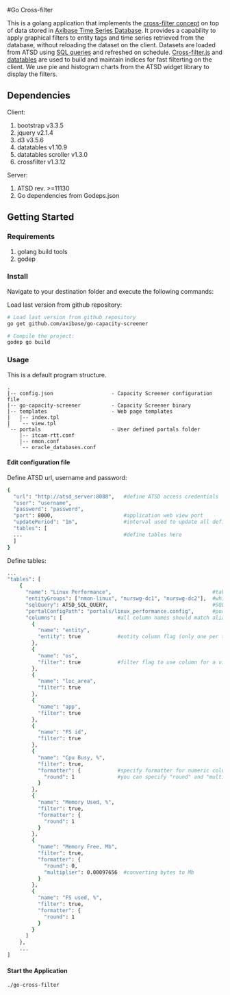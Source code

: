 #Go Cross-filter

This is a golang application that implements the [cross-filter concept](https://square.github.io/crossfilter/) on top of data stored in [Axibase Time Series Database](https://axibase.com/products/axibase-time-series-database/). It provides a capability to apply graphical filters to entity tags and time series retrieved from the database, without reloading the dataset on the client. Datasets are loaded from ATSD using [SQL queries](https://axibase.com/atsd/api/#sql) and refreshed on schedule. [Cross-filter.js](https://square.github.io/crossfilter/) and [datatables](https://www.datatables.net/) are used to build and maintain indices for fast filterting on the client. We use pie and histogram charts from the ATSD widget library to display the filters.

## Dependencies

Client:
1. bootstrap v3.3.5
2. jquery v2.1.4
3. d3 v3.5.6
4. datatables v1.10.9
5. datatables scroller v1.3.0
6. crossfilter v1.3.12

Server:
1. ATSD rev. >=11130
2. Go dependencies from Godeps.json  


## Getting Started

### Requirements

1. golang build tools
2. godep

### Install

Navigate to your destination folder and execute the following commands:

Load last version from github repository:
```bash
# Load last version from github repository
go get github.com/axibase/go-capacity-screener

# Compile the project:
godep go build
```

### Usage

This is a default program structure.

```text
.
|-- config.json                   - Capacity Screener configuration file
|-- go-capacity-screener          - Capacity Screener binary
|-- templates                     - Web page templates
|   |-- index.tpl
|   `-- view.tpl
`-- portals                       - User defined portals folder
    |-- itcam-rtt.conf        
    |-- nmon.conf
    `-- oracle_databases.conf
```

#### Edit configuration file

Define ATSD url, username and password:
```bash
{
  "url": "http://atsd_server:8088",   #define ATSD access credentials
  "user": "username",                 
  "password": "password",             
  "port": 8000,                       #application web view port
  "updatePeriod": "1m",               #interval used to update all defined tables 
  "tables": [
  ...                                 #define tables here
  ]                        
}
```

Define tables:
```bash
...
"tables": [
	{
      "name": "Linux Performance",                                 #table name                               
      "entityGroups": ["nmon-linux", "nurswg-dc1", "nurswg-dc2"],  #which entity groups can be used to filter the table(dataset) 
      "sqlQuery": ATSD_SQL_QUERY,                                  #SQL query to load data from ATSD
      "portalConfigPath": "portals/linux_performance.config",      #portal configuration file
      "columns": [                  #all column names should match aliases in sqlQuery.
        {
          "name": "entity",                  
          "entity": true            #entity column flag (only one per table) to view the portal
        },
        {
          "name": "os",             
          "filter": true            #filter flag to use column for a visual filtering.
        },
        {
          "name": "loc_area",
          "filter": true
        },
        {
          "name": "app",
          "filter": true
        },
        {
          "name": "FS id",
          "filter": true
        },
        {
          "name": "Cpu Busy, %",
          "filter": true,
          "formatter": {            #specify formatter for numeric columns to render column value based on formula (round(multiplier * value)) 
            "round": 1              #you can specify "round" and "multiplier" independently. 
          }                         
        },
        {
          "name": "Memory Used, %",
          "filter": true,
          "formatter": {
            "round": 1
          }
        },
        {
          "name": "Memory Free, Mb",
          "filter": true,
          "formatter": {
            "round": 0,
            "multiplier": 0.00097656  #converting bytes to Mb
          }
        },
        {
          "name": "FS used, %",
          "filter": true,
          "formatter": {
            "round": 1
          }
        }
      ]
	},
	...
]
```

#### Start the Application

```bash
./go-cross-filter
```

